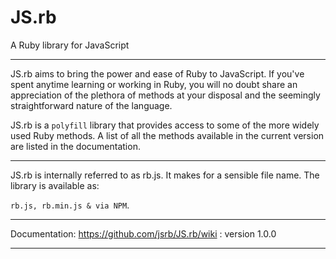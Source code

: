 # JS.rb
A Ruby library for JavaScript

- ----
JS.rb aims to bring the power and ease of Ruby to JavaScript. If you've spent anytime learning or working in Ruby, you will no doubt share an appreciation of the plethora of methods at your disposal and the seemingly straightforward nature of the language.

JS.rb is a `polyfill` library that provides access to some of the more widely used Ruby methods. A list of all the methods available in the current version are listed in the documentation.

- ---
JS.rb is internally referred to as rb.js. It makes for a sensible file name. The library is available as:

`rb.js, rb.min.js & via NPM`.

- ----
Documentation: https://github.com/jsrb/JS.rb/wiki : version 1.0.0
- ---
